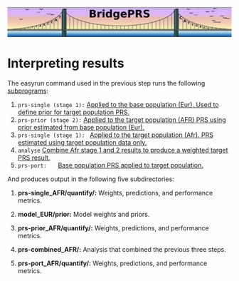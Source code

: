 ![Screenshot](img/slim/quikstart_logo3.png)

# Interpreting results 

The easyrun command used in the previous step runs the following
[subprograms](guide_pipeline.md):

1. `prs-single (stage 1):` [Applied to the base population
   (Eur). Used to define prior for target population PRS.](guide_pipeline.md#build-single)
2. `prs-prior (stage 2):` [Applied to the target population (AFR)
   PRS using prior estimated from base population (Eur).](guide_pipeline.md#prs-prior)  
3. `prs-single (stage 1): ` [Applied to the target population (Afr).
   PRS estimated using target population data only.](guide_pipeline.md#prs-single) 
4. `analyse` [Combine Afr stage 1 and 2 results to produce a weighted
   target PRS result.](guide_pipeline.md#prs-prior)
5. `prs-port:   `     [Base population PRS applied to target population.](guide_pipeline.md#prs-port) 

And produces output in the following five subdirectories: 

1. **prs-single_AFR/quantify/:** Weights, predictions, and performance metrics. 
2. **model_EUR/prior:**          Model weights and priors. 
3. **prs-prior_AFR/quantify/:**  Weights, predictions, and performance metrics. 
4. **prs-combined_AFR/:**        Analysis that combined the previous three steps. 

3. **prs-port_AFR/quantify/:**   Weights, predictions, and performance metrics. 
